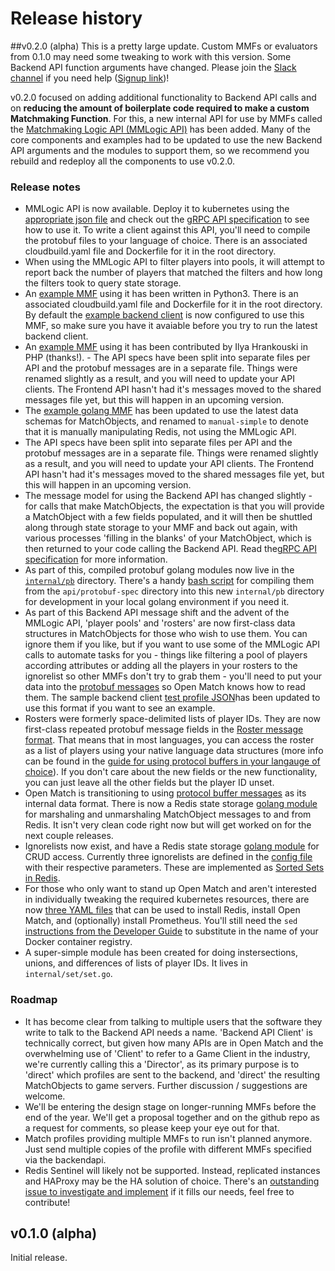 # Release history

##v0.2.0 (alpha)
  This is a pretty large update.  Custom MMFs or evaluators from 0.1.0 may need some tweaking to work with this version. Some Backend API function arguments have changed. Please join the [Slack channel](https://open-match.slack.com/) if you need help ([Signup link](https://join.slack.com/t/open-match/shared_invite/enQtNDM1NjcxNTY4MTgzLWQzMzE1MGY5YmYyYWY3ZjE2MjNjZTdmYmQ1ZTQzMmNiNGViYmQyN2M4ZmVkMDY2YzZlOTUwMTYwMzI1Y2I2MjU))!

  v0.2.0 focused on adding additional functionality to Backend API calls and on **reducing the amount of boilerplate code required to make a custom Matchmaking Function**.  For this, a new internal API for use by MMFs called the [Matchmaking Logic API (MMLogic API)](README.md#matchmaking-logic-mmlogic-api) has been added.  Many of the core components and examples had to be updated to use the new Backend API arguments and the modules to support them, so we recommend you rebuild and redeploy all the components to use v0.2.0. 

### Release notes
 - MMLogic API is now available.  Deploy it to kubernetes using the [appropriate json file]() and check out the [gRPC API specification](api/protobuf-spec/mmlogic.proto) to see how to use it.  To write a client against this API, you'll need to compile the protobuf files to your language of choice. There is an associated cloudbuild.yaml file and Dockerfile for it in the root directory.
  - When using the MMLogic API to filter players into pools, it will attempt to report back the number of players that matched the filters and how long the filters took to query state storage.
  - An [example MMF](examples/functions/python3/mmlogic-simple/harness.py) using it has been written in Python3. There is an associated cloudbuild.yaml file and Dockerfile for it in the root directory. By default the [example backend client](examples/backendclient/main.go) is now configured to use this MMF, so make sure you have it avaiable before you try to run the latest backend client.
  - An [example MMF](examples/functions/php/mmlogic-simple/harness.py) using it has been contributed by Ilya Hrankouski in PHP (thanks!).   - The API specs have been split into separate files per API and the protobuf messages are in a separate file.  Things were renamed slightly as a result, and you will need to update your API clients. The Frontend API hasn't had it's messages moved to the shared messages file yet, but this will happen in an upcoming version.
  - The [example golang MMF](examples/functions/golang/manual-simple/) has been updated to use the latest data schemas for MatchObjects, and renamed to `manual-simple` to denote that it is manually manipulating Redis, not using the MMLogic API.
  - The API specs have been split into separate files per API and the protobuf messages are in a separate file.  Things were renamed slightly as a result, and you will need to update your API clients. The Frontend API hasn't had it's messages moved to the shared messages file yet, but this will happen in an upcoming version.
 - The message model for using the Backend API has changed slightly - for calls that make MatchObjects, the expectation is that you will provide a MatchObject with a few fields populated, and it will then be shuttled along through state storage to your MMF and back out again, with various processes 'filling in the blanks' of your MatchObject, which is then returned to your code calling the Backend API.  Read the[gRPC API specification](api/protobuf-spec/backend.proto) for more information.
  - As part of this, compiled protobuf golang modules now live in the [`internal/pb`](internal/pb) directory.  There's a handy [bash script](api/protoc-go.sh) for compiling them from the `api/protobuf-spec` directory into this new `internal/pb` directory for development in your local golang environment if you need it.  
  - As part of this Backend API message shift and the advent of the MMLogic API, 'player pools' and 'rosters' are now first-class data structures in MatchObjects for those who wish to use them. You can ignore them if you like, but if you want to use some of the MMLogic API calls to automate tasks for you - things like filtering a pool of players according attributes or adding all the players in your rosters to the ignorelist so other MMFs don't try to grab them - you'll need to put your data into the [protobuf messages](api/protobuf-spec/messages.proto) so Open Match knows how to read them.  The sample backend client [test profile JSON](examples/backendclient/profiles/testprofile.json)has been updated to use this format if you want to see an example.
- Rosters were formerly space-delimited lists of player IDs.  They are now first-class repeated protobuf message fields in the [Roster message format](api/protobuf-spec/messages.proto). That means that in most languages, you can access the roster as a list of players using your native language data structures (more info can be found in the [guide for using protocol buffers in your langauge of choice](https://developers.google.com/protocol-buffers/docs/reference/overview)).  If you don't care about the new fields or the new functionality, you can just leave all the other fields but the player ID unset.
 - Open Match is transitioning to using [protocol buffer messages](https://developers.google.com/protocol-buffers/) as its internal data format. There is now a Redis state storage [golang module](internal/statestorage/redis/redispb/) for marshaling and unmarshaling MatchObject messages to and from Redis. It isn't very clean code right now but will get worked on for the next couple releases.
 - Ignorelists now exist, and have a Redis state storage [golang module](internal/statestorage/redis/ignorelist/) for CRUD access.  Currently three ignorelists are defined in the [config file](config/matchmaker_config.json) with their respective parameters. These are implemented as [Sorted Sets in Redis](https://redis.io/commands#sorted_set).
 - For those who only want to stand up Open Match and aren't interested in individually tweaking the required kubernetes resources, there are now [three YAML files](install/yaml) that can be used to install Redis, install Open Match, and (optionally) install Prometheus. You'll still need the `sed` [instructions from the Developer Guide](docs/development.md#running-open-match-in-a-development-environment) to substitute in the name of your Docker container registry.
 - A super-simple module has been created for doing instersections, unions, and differences of lists of player IDs.  It lives in `internal/set/set.go`.  


### Roadmap 
 - It has become clear from talking to multiple users that the software they write to talk to the Backend API needs a name.  'Backend API Client' is technically correct, but given how many APIs are in Open Match and the overwhelming use of 'Client' to refer to a Game Client in the industry, we're currently calling this a 'Director', as its primary purpose is to 'direct' which profiles are sent to the backend, and 'direct' the resulting MatchObjects to game servers.  Further discussion / suggestions are welcome.
 - We'll be entering the design stage on longer-running MMFs before the end of the year. We'll get a proposal together and on the github repo as a request for comments, so please keep your eye out for that.
 - Match profiles providing multiple MMFs to run isn't planned anymore.  Just send multiple copies of the profile with different MMFs specified via the backendapi. 
 - Redis Sentinel will likely not be supported.  Instead, replicated instances and HAProxy may be the HA solution of choice. There's an [outstanding issue to investigate and implement](https://github.com/GoogleCloudPlatform/open-match/issues/41) if it fills our needs, feel free to contribute!

## v0.1.0 (alpha)
 Initial release.
